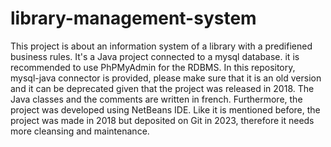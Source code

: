# library-management-system
This project is about an information system of a library with a predifiened business rules. It's a Java project connected to a mysql database. it is recommended to use PhPMyAdmin for the RDBMS. In this repository, mysql-java connector is provided, please make sure that it is an old version and it can be deprecated given that the project was released in 2018. The Java classes and the comments are written in french. Furthermore, the project was developed using NetBeans IDE. Like it is mentioned before, the project was made in 2018 but deposited on Git in 2023, therefore it needs more cleansing and maintenance.
